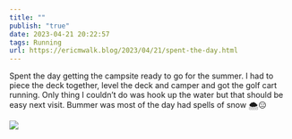 ```yaml
---
title: ""
publish: "true"
date: 2023-04-21 20:22:57
tags: Running
url: https://ericmwalk.blog/2023/04/21/spent-the-day.html
---
```


Spent the day getting the campsite ready to go for the summer. I had to piece the deck together, level the deck and camper and got the golf cart running. Only thing I couldn’t do was hook up the water but that should be easy next visit. Bummer was most of the day had spells of snow 🌨️😑



![](https://ericmwalk.blog/uploads/2023/015f4cbeea.jpg)